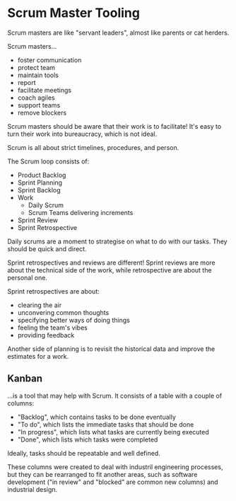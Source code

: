 # Scrum Master Tooling

Scrum masters are like "servant leaders", almost like parents or cat herders.

Scrum masters...

- foster communication
- protect team
- maintain tools
- report
- facilitate meetings
- coach agiles
- support teams
- remove blockers

Scrum masters should be aware that their work is to facilitate! It's easy to turn their work into bureaucracy, which is not ideal.

Scrum is all about strict timelines, procedures, and person.

The Scrum loop consists of:

- Product Backlog
- Sprint Planning
- Sprint Backlog
- Work
  - Daily Scrum
  - Scrum Teams delivering increments
- Sprint Review
- Sprint Retrospective

Daily scrums are a moment to strategise on what to do with our tasks. They should be quick and direct.

Sprint retrospectives and reviews are different! Sprint reviews are more about the technical side of the work, while retrospective are about the personal one.

Sprint retrospectives are about:

- clearing the air
- unconvering common thoughts
- specifying better ways of doing things
- feeling the team's vibes
- providing feedback

Another side of planning is to revisit the historical data and improve the estimates for a work.

## Kanban

...is a tool that may help with Scrum. It consists of a table with a couple of
columns:

- "Backlog", which contains tasks to be done eventually
- "To do", which lists the immediate tasks that should be done 
- "In progress", which lists what tasks are currently being executed
- "Done", which lists which tasks were completed

Ideally, tasks should be repeatable and well defined.

These columns were created to deal with industril engineering processes, but they can be rearranged to fit another areas, such as software development ("in review" and "blocked" are common new columns) and industrial design.
